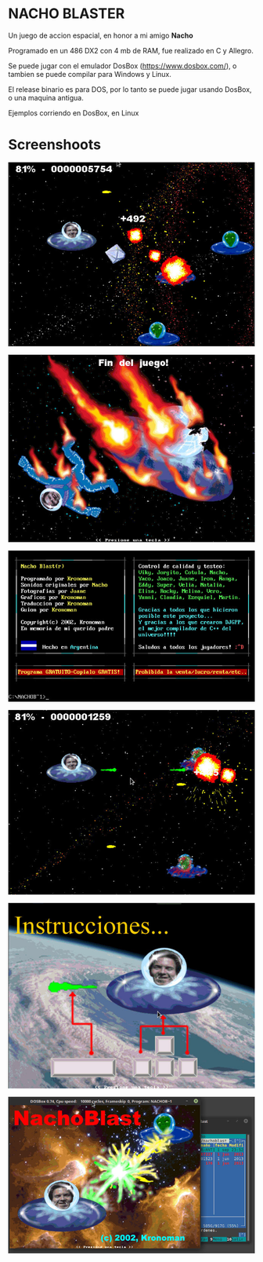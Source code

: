 # NACHO BLASTER

Un juego de accion espacial, en honor a mi amigo **Nacho**

Programado en un 486 DX2 con 4 mb de RAM, fue realizado en C y Allegro.

Se puede jugar con el emulador DosBox (https://www.dosbox.com/), o tambien se puede compilar para Windows y Linux.

El release binario es para DOS, por lo tanto se puede jugar usando DosBox, o una maquina antigua.

Ejemplos corriendo en DosBox, en Linux

# Screenshoots

![ScreenShot](screenshots/1.jpg)

![ScreenShot](screenshots/2.jpg)

![ScreenShot](screenshots/3.jpg)

![ScreenShot](screenshots/4.jpg)

![ScreenShot](screenshots/5.jpg)

![ScreenShot](screenshots/6.jpg)


